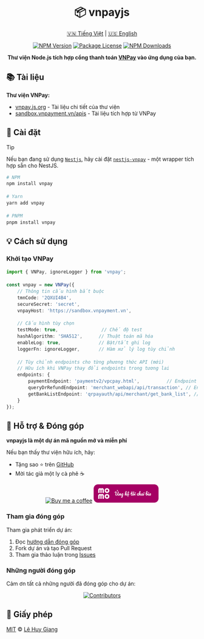 <div align="center">

# 📦 vnpayjs

[🇻🇳 Tiếng Việt](./README.md) | [🇺🇸 English](./README_en-US.md)

[![NPM Version](https://img.shields.io/npm/v/vnpay)](https://www.npmjs.com/package/vnpay)
[![Package License](https://img.shields.io/npm/l/vnpay)](https://www.npmjs.com/package/vnpay)
[![NPM Downloads](https://img.shields.io/npm/d18m/vnpay)](https://www.npmjs.com/package/vnpay)

**Thư viện Node.js tích hợp cổng thanh toán [VNPay](https://vnpay.vn) vào ứng dụng của bạn.**

</div>

## 📚 Tài liệu

**Thư viện VNPay:**
- [vnpay.js.org](https://vnpay.js.org/) - Tài liệu chi tiết của thư viện
- [sandbox.vnpayment.vn/apis](https://sandbox.vnpayment.vn/apis) - Tài liệu tích hợp từ VNPay

## 🚀 Cài đặt

> [!TIP]
> Nếu bạn đang sử dụng [`Nestjs`](https://docs.nestjs.com), hãy cài đặt [`nestjs-vnpay`](https://github.com/lehuygiang28/nestjs-vnpay) - một wrapper tích hợp sẵn cho NestJS.

```bash
# NPM
npm install vnpay

# Yarn
yarn add vnpay

# PNPM
pnpm install vnpay
```

## 💡 Cách sử dụng

### Khởi tạo VNPay

```typescript
import { VNPay, ignoreLogger } from 'vnpay';

const vnpay = new VNPay({
    // Thông tin cấu hình bắt buộc
    tmnCode: '2QXUI4B4',
    secureSecret: 'secret',
    vnpayHost: 'https://sandbox.vnpayment.vn',
    
    // Cấu hình tùy chọn
    testMode: true,                // Chế độ test
    hashAlgorithm: 'SHA512',      // Thuật toán mã hóa
    enableLog: true,              // Bật/tắt ghi log
    loggerFn: ignoreLogger,       // Hàm xử lý log tùy chỉnh
    
    // Tùy chỉnh endpoints cho từng phương thức API (mới)
    // Hữu ích khi VNPay thay đổi endpoints trong tương lai
    endpoints: {
        paymentEndpoint: 'paymentv2/vpcpay.html',          // Endpoint thanh toán
        queryDrRefundEndpoint: 'merchant_webapi/api/transaction', // Endpoint tra cứu & hoàn tiền
        getBankListEndpoint: 'qrpayauth/api/merchant/get_bank_list', // Endpoint lấy danh sách ngân hàng
    }
});
```

## 🤝 Hỗ trợ & Đóng góp

**vnpayjs là một dự án mã nguồn mở và miễn phí**

Nếu bạn thấy thư viện hữu ích, hãy:
- Tặng sao ⭐️ trên [GitHub](https://github.com/lehuygiang28/vnpay)
- Mời tác giả một ly cà phê ☕️

<div align="center">

<a href="https://www.buymeacoffee.com/lehuygiang28" target="_blank"><img src="https://img.buymeacoffee.com/button-api/?text=Buy%20me%20a%20coffee&emoji=&slug=lehuygiang28&button_colour=1a1b27&font_colour=ffffff&font_family=Lato&outline_colour=ffffff&coffee_colour=FFDD00" height="48" alt="Buy me a coffee"></a>
<a href="https://me.momo.vn/lehuygiang28" target="_blank"><img src="https://raw.githubusercontent.com/lehuygiang28/about-me/refs/heads/main/public/images/momo-donation.png" height="48" alt="Momo donation"></a>

</div>

### Tham gia đóng góp

Tham gia phát triển dự án:
1. Đọc [hướng dẫn đóng góp](.github/CONTRIBUTING.md)
2. Fork dự án và tạo Pull Request
3. Tham gia thảo luận trong [Issues](https://github.com/lehuygiang28/vnpay/issues)

### Những người đóng góp

Cảm ơn tất cả những người đã đóng góp cho dự án:

<div align="center">

[![Contributors](https://contrib.rocks/image?repo=lehuygiang28/vnpay&max=20)](https://github.com/lehuygiang28/vnpay/graphs/contributors)

</div>

## 📄 Giấy phép

[MIT](LICENSE) © [Lê Huy Giang](https://github.com/lehuygiang28)
